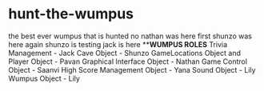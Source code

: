 # hunt-the-wumpus
the best ever wumpus that is hunted
no
nathan was here first
shunzo was here again
shunzo is testing
jack is here
******************WUMPUS ROLES****************
Trivia Management - Jack
Cave Object - Shunzo
GameLocations Object and Player Object - Pavan
Graphical Interface Object - Nathan
Game Control Object - Saanvi
High Score Management Object - Yana
Sound Object - Lily
Wumpus Object - Lily